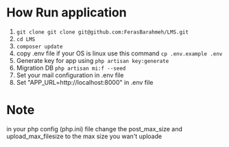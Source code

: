 # How Run application
1) `git clone git clone git@github.com:FerasBarahmeh/LMS.git`
2) `cd LMS`
3) `composer update`
4) copy .env file if your OS is linux use this command `cp .env.example .env`
5) Generate key for app using `php artisan key:generate`
6) Migration DB `php artisan mi:f --seed`
7) Set your mail configuration in .env file
8) Set "APP_URL=http://localhost:8000" in .env file 
# Note
in your php config (php.ini) file change the post_max_size and upload_max_filesize	to the max size you wan't uploade
